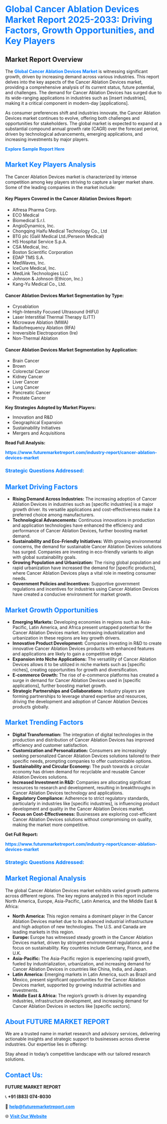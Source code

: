 <h1 style="color: #007BFF;">Global Cancer Ablation Devices Market Report 2025-2033: Driving Factors, Growth Opportunities, and Key Players</h1>

<section id="overview">
<h2>Market Report Overview</h2>
<p>The <a href="https://www.futuremarketreport.com/industry-report/cancer-ablation-devices-market" style="color: #007BFF; text-decoration: none;"><strong>Global Cancer Ablation Devices Market</strong></a> is witnessing significant growth, driven by increasing demand across various industries. This report delves into the key aspects of the Cancer Ablation Devices market, providing a comprehensive analysis of its current status, future potential, and challenges. The demand for Cancer Ablation Devices has surged due to its wide-ranging applications in industries such as [insert industries], making it a critical component in modern-day [applications].</p>
<p>As consumer preferences shift and industries innovate, the Cancer Ablation Devices market continues to evolve, offering both challenges and opportunities for stakeholders. The global market is expected to expand at a substantial compound annual growth rate (CAGR) over the forecast period, driven by technological advancements, emerging applications, and increasing investments by major players.</p>
</section>

<section id="overview">
<p><a href="https://www.futuremarketreport.com/request-sample/reportId=77600" style="color: #007BFF; text-decoration: none;"><strong>Explore Sample Report Here</strong></a></p>
</section>

<section id="key-players">
<h2 style="color: #007BFF;">Market Key Players Analysis</h2>
<p>The Cancer Ablation Devices market is characterized by intense competition among key players striving to capture a larger market share. Some of the leading companies in the market include:</p>
<h4>Key Players Covered in the Cancer Ablation Devices Report:</h4>
<ul><li>Alfresa Pharma Corp.</li><li>ECO Medical</li><li>Biomedical S.r.l.</li><li>AngioDynamics, Inc.</li><li>Chongqing Haifu Medical Technology Co., Ltd</li><li>BTG plc (Galil Medical Ltd./Perseon Medical)</li><li>HS Hospital Service S.p.A.</li><li>CSA Medical, Inc.</li><li>Boston Scientific Corporation</li><li>EDAP TMS S.A.</li><li>MedWaves, Inc.</li><li>IceCure Medical, Inc.</li><li>MedLink Technologies LLC</li><li>Johnson &amp; Johnson (Ethicon, Inc.)</li><li>Kang-Yu Medical Co., Ltd.</li></ul>
<h4>Cancer Ablation Devices Market Segmentation by Type:</h4>
<ul><li>Cryoablation</li><li>High-Intensity Focused Ultrasound (HIFU)</li><li>Laser Interstitial Thermal Therapy (LiTT)</li><li>Microwave Ablation (MWA)</li><li>Radiofrequency Ablation (RFA)</li><li>Irreversible Electroporation (Ire)</li><li>Non-Thermal Ablation</li></ul>

<h4>Cancer Ablation Devices Market Segmentation by Application:</h4>
<ul><li>Brain Cancer</li><li>Brown</li><li>Colorectal Cancer</li><li>Kidney Cancer</li><li>Liver Cancer</li><li>Lung Cancer</li><li>Pancreatic Cancer</li><li>Prostate Cancer</li></ul>
<p><strong>Key Strategies Adopted by Market Players:</strong></p>
<ul>
<li>Innovation and R&D</li>
<li>Geographical Expansion</li>
<li>Sustainability Initiatives</li>
<li>Mergers and Acquisitions</li>
</ul>
</section>

<section>
<p><strong>Read Full Analysis: </strong></p><a href="https://www.futuremarketreport.com/industry-report/cancer-ablation-devices-market" style="color: #007BFF; text-decoration: none;"><strong>https://www.futuremarketreport.com/industry-report/cancer-ablation-devices-market</strong></a>
<h3 style="color: #007BFF;">Strategic Questions Addressed:</h3>
</section>

<section id="driving-factors">
<h2 style="color: #007BFF;">Market Driving Factors</h2>
<ul>
<li><strong>Rising Demand Across Industries:</strong> The increasing adoption of Cancer Ablation Devices in industries such as [specific industries] is a major growth driver. Its versatile applications and cost-effectiveness make it a preferred choice among manufacturers.</li>
<li><strong>Technological Advancements:</strong> Continuous innovations in production and application technologies have enhanced the efficiency and performance of Cancer Ablation Devices, further boosting market demand.</li>
<li><strong>Sustainability and Eco-Friendly Initiatives:</strong> With growing environmental concerns, the demand for sustainable Cancer Ablation Devices solutions has surged. Companies are investing in eco-friendly variants to align with global sustainability goals.</li>
<li><strong>Growing Population and Urbanization:</strong> The rising global population and rapid urbanization have increased the demand for [specific products], where Cancer Ablation Devices plays a vital role in meeting consumer needs.</li>
<li><strong>Government Policies and Incentives:</strong> Supportive government regulations and incentives for industries using Cancer Ablation Devices have created a conducive environment for market growth.</li>
</ul>
</section>

<section id="growth-opportunities">
<h2 style="color: #007BFF;">Market Growth Opportunities</h2>
<ul>
<li><strong>Emerging Markets:</strong> Developing economies in regions such as Asia-Pacific, Latin America, and Africa present untapped potential for the Cancer Ablation Devices market. Increasing industrialization and urbanization in these regions are key growth drivers.</li>
<li><strong>Innovative Product Development:</strong> Companies investing in R&D to create innovative Cancer Ablation Devices products with enhanced features and applications are likely to gain a competitive edge.</li>
<li><strong>Expansion into Niche Applications:</strong> The versatility of Cancer Ablation Devices allows it to be utilized in niche markets such as [specific niches], creating opportunities for growth and diversification.</li>
<li><strong>E-commerce Growth:</strong> The rise of e-commerce platforms has created a surge in demand for Cancer Ablation Devices used in [specific applications], further boosting market growth.</li>
<li><strong>Strategic Partnerships and Collaborations:</strong> Industry players are forming partnerships to leverage shared expertise and resources, driving the development and adoption of Cancer Ablation Devices products globally.</li>
</ul>
</section>

<section id="trending-factors">
<h2 style="color: #007BFF;">Market Trending Factors</h2>
<ul>
<li><strong>Digital Transformation:</strong> The integration of digital technologies in the production and distribution of Cancer Ablation Devices has improved efficiency and customer satisfaction.</li>
<li><strong>Customization and Personalization:</strong> Consumers are increasingly seeking personalized Cancer Ablation Devices solutions tailored to their specific needs, prompting companies to offer customizable options.</li>
<li><strong>Sustainability and Circular Economy:</strong> The push towards a circular economy has driven demand for recyclable and reusable Cancer Ablation Devices solutions.</li>
<li><strong>Increased Investment in R&D:</strong> Companies are allocating significant resources to research and development, resulting in breakthroughs in Cancer Ablation Devices technology and applications.</li>
<li><strong>Regulatory Compliance:</strong> Adherence to strict regulatory standards, particularly in industries like [specific industries], is influencing product development and quality in the Cancer Ablation Devices market.</li>
<li><strong>Focus on Cost-Effectiveness:</strong> Businesses are exploring cost-efficient Cancer Ablation Devices solutions without compromising on quality, making the market more competitive.</li>
</ul>
</section>

<section>
<p><strong>Get Full Report: </strong></p><a href="https://www.futuremarketreport.com/industry-report/cancer-ablation-devices-market" style="color: #007BFF; text-decoration: none;"><strong>https://www.futuremarketreport.com/industry-report/cancer-ablation-devices-market</strong></a>
<h3 style="color: #007BFF;">Strategic Questions Addressed:</h3>
</section>


<section id="regional-analysis">
<h2 style="color: #007BFF;">Market Regional Analysis</h2>
<p>The global Cancer Ablation Devices market exhibits varied growth patterns across different regions. The key regions analyzed in this report include North America, Europe, Asia-Pacific, Latin America, and the Middle East & Africa:</p>
<ul>
<li><strong>North America:</strong> This region remains a dominant player in the Cancer Ablation Devices market due to its advanced industrial infrastructure and high adoption of new technologies. The U.S. and Canada are leading markets in this region.</li>
<li><strong>Europe:</strong> Europe has witnessed steady growth in the Cancer Ablation Devices market, driven by stringent environmental regulations and a focus on sustainability. Key countries include Germany, France, and the U.K.</li>
<li><strong>Asia-Pacific:</strong> The Asia-Pacific region is experiencing rapid growth, fueled by industrialization, urbanization, and increasing demand for Cancer Ablation Devices in countries like China, India, and Japan.</li>
<li><strong>Latin America:</strong> Emerging markets in Latin America, such as Brazil and Mexico, present significant opportunities for the Cancer Ablation Devices market, supported by growing industrial activities and investments.</li>
<li><strong>Middle East & Africa:</strong> The region’s growth is driven by expanding industries, infrastructure development, and increasing demand for Cancer Ablation Devices in sectors like [specific sectors].</li>
</ul>
</section>

<footer>
<h2 style="color: #007BFF;">About FUTURE MARKET REPORT</h2>
<p>We are a trusted name in market research and advisory services, delivering actionable insights and strategic support to businesses across diverse industries. Our expertise lies in offering:</p>

<p>Stay ahead in today’s competitive landscape with our tailored research solutions.</p>

<h2 style="color: #007BFF;">Contact Us:</h2>
<p><strong>FUTURE MARKET REPORT</strong></p>
<p>📞 <strong>+91 (883) 074-8030</strong></p>
<p>📧 <strong><a href="mailto:help@futuremarketreport.com" style="color: #007BFF;">help@futuremarketreport.com</a></strong></p>
<p>🌐 <strong><a href="https://www.futuremarketreport.com/" style="color: #007BFF;">Visit Our Website</a></strong></p>
</footer>
